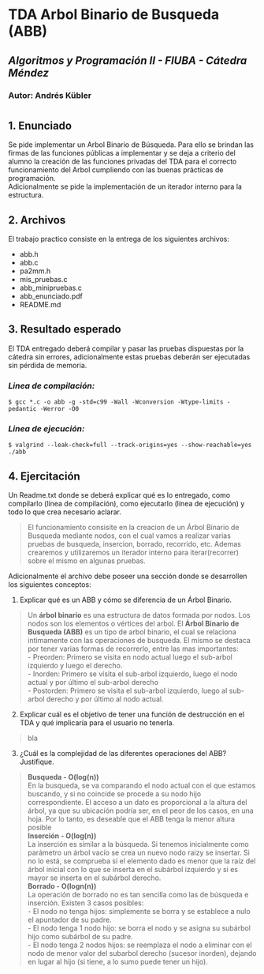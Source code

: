 # TDA Arbol Binario de Busqueda (ABB)
## *Algoritmos y Programación II - FIUBA - Cátedra Méndez* 
### Autor: Andrés Kübler
#

## **1. Enunciado**
Se pide implementar un Arbol Binario de Búsqueda. Para ello se brindan las firmas de las funciones públicas a implementar y se deja a criterio del alumno la creación de las funciones privadas del TDA para el correcto funcionamiento del Arbol cumpliendo con las buenas prácticas de programación.
<br>Adicionalmente se pide la implementación de un iterador interno para la estructura.

## **2. Archivos** 
El trabajo practico consiste en la entrega de los siguientes archivos:
- abb.h
- abb.c
- pa2mm.h
- mis_pruebas.c
- abb_minipruebas.c
- abb_enunciado.pdf
- README.md

## **3. Resultado esperado**
El TDA entregado deberá compilar y pasar las pruebas dispuestas por la cátedra sin errores, adicionalmente estas pruebas deberán ser ejecutadas sin pérdida de memoria.

### *Linea de compilación:*
```
$ gcc *.c -o abb -g -std=c99 -Wall -Wconversion -Wtype-limits -pedantic -Werror -O0
```
### *Linea de ejecución:*
```
$ valgrind --leak-check=full --track-origins=yes --show-reachable=yes ./abb
```

## **4. Ejercitación**
Un Readme.txt donde se deberá explicar qué es lo entregado, como compilarlo (línea de compilación), como ejecutarlo (línea de ejecución) y todo lo que crea necesario aclarar. 
>El funcionamiento consisite en la creacion de un Árbol Binario de Busqueda mediante nodos, con el cual vamos a realizar varias pruebas de busqueda, insercion, borrado, recorrido, etc. Ademas crearemos y utilizaremos un iterador interno para iterar(recorrer) sobre el mismo en algunas pruebas.

Adicionalmente el archivo debe poseer una sección donde se desarrollen los siguientes conceptos:

1. Explicar qué es un ABB y cómo se diferencia de un Árbol Binario.
>Un **árbol binario** es una estructura de datos formada por nodos. Los nodos son los elementos o vértices del arbol. El **Árbol Binario de Busqueda (ABB)** es un tipo de arbol binario, el cual se relaciona intimamente con las operaciones de busqueda. El mismo se destaca por tener varias formas de recorrerlo, entre las mas importantes: <br>- Preorden: Primero se visita en nodo actual luego el sub-arbol izquierdo y luego el derecho. <br> - Inorden: Primero se visita el sub-arbol izquierdo, luego el nodo actual y por último el sub-arbol derecho <br> - Postorden: Primero se visita el sub-arbol izquierdo, luego al sub-arbol derecho y por último al nodo actual.

2. Explicar cuál es el objetivo de tener una función de destrucción en el TDA y qué  implicaría para el usuario no tenerla.
>bla

3. ¿Cuál es la complejidad de las diferentes operaciones del ABB? Justifique.
>**Busqueda - O(log(n))**<br>En la busqueda, se va comparando el nodo actual con el que estamos buscando, y si no coincide se procede a su nodo hijo correspondiente. El acceso a un dato es proporcional a la altura del árbol, ya que su ubicación podría ser, en el peor de los casos, en una hoja. Por lo tanto, es deseable que el ABB tenga la menor altura posible <br> **Inserción - O(log(n))**<br> La inserción es similar a la búsqueda. Si tenemos inicialmente como parámetro un árbol vacío se crea un nuevo nodo raizy se insertar. Si no lo está, se comprueba si el elemento dado es menor que la raíz del árbol inicial con lo que se inserta en el subárbol izquierdo y si es mayor se inserta en el subárbol derecho.  <br>**Borrado - O(logn(n))** <br> La operación de borrado no es tan sencilla como las de búsqueda e inserción. Existen 3 casos posibles: <br>- El nodo no tenga hijos: simplemente se borra y se establece a nulo el apuntador de su padre. <br>- El  nodo tenga 1 nodo hijo: se borra el nodo y se asigna su subárbol hijo como subárbol de su padre. <br>- El nodo tenga 2 nodos hijos: se reemplaza el nodo a eliminar con el nodo de menor valor del subarbol derecho (sucesor inorden), dejando en lugar al hijo (si tiene, a lo sumo puede tener un hijo).